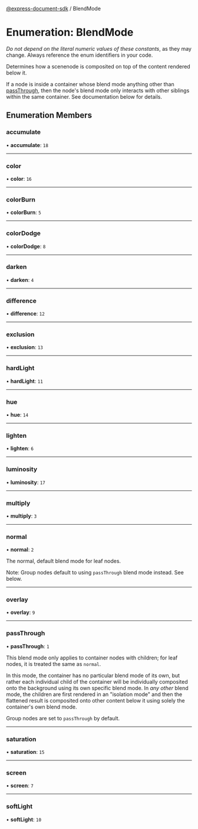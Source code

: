 [@express-document-sdk](../overview.md) / BlendMode

# Enumeration: BlendMode

<InlineAlert slots="text" variant="warning"/>

_Do not depend on the literal numeric values of these constants_, as they may change. Always reference the enum identifiers in your code.

Determines how a scenenode is composited on top of the content rendered below it.

If a node is inside a container whose blend mode anything other than [passThrough](BlendMode.md#passthrough), then the node's blend mode only
interacts with other siblings within the same container. See documentation below for details.

## Enumeration Members

### accumulate

• **accumulate**: `18`

---

### color

• **color**: `16`

---

### colorBurn

• **colorBurn**: `5`

---

### colorDodge

• **colorDodge**: `8`

---

### darken

• **darken**: `4`

---

### difference

• **difference**: `12`

---

### exclusion

• **exclusion**: `13`

---

### hardLight

• **hardLight**: `11`

---

### hue

• **hue**: `14`

---

### lighten

• **lighten**: `6`

---

### luminosity

• **luminosity**: `17`

---

### multiply

• **multiply**: `3`

---

### normal

• **normal**: `2`

The normal, default blend mode for leaf nodes.

Note: Group nodes default to using `passThrough` blend mode instead. See below.

---

### overlay

• **overlay**: `9`

---

### passThrough

• **passThrough**: `1`

This blend mode only applies to container nodes with children; for leaf nodes, it is treated the same as `normal`.

In this mode, the container has no particular blend mode of its own, but rather each individual child of the container
will be individually composited onto the background using its own specific blend mode. In _any other_ blend mode, the
children are first rendered in an "isolation mode" and then the flattened result is composited onto other content
below it using solely the container's own blend mode.

Group nodes are set to `passThrough` by default.

---

### saturation

• **saturation**: `15`

---

### screen

• **screen**: `7`

---

### softLight

• **softLight**: `10`
